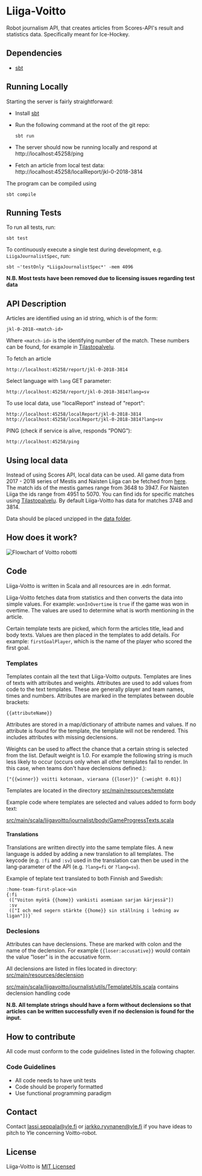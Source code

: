 # Liiga-Voitto

Robot journalism API, that creates articles from Scores-API's result and statistics data. Specifically meant for Ice-Hockey.

## Dependencies
- [sbt](https://www.scala-sbt.org/)

## Running Locally

Starting the server is fairly straightforward:

- Install [sbt](https://www.scala-sbt.org/)

- Run the following command at the root of the git repo:

    `sbt run`
    
- The server should now be running locally and respond at http://localhost:45258/ping

- Fetch an article from local test data: http://localhost:45258/localReport/jkl-0-2018-3814

The program can be compiled using

    sbt compile

## Running Tests

To run all tests, run:

    sbt test

To continuously execute a single test during development, e.g. `LiigaJournalistSpec`, run:

    sbt ~'testOnly *LiigaJournalistSpec*' -mem 4096

**N.B. Most tests have been removed due to licensing issues regarding test data**

## API Description

Articles are identified using an id string, which is of the form:

    jkl-0-2018-<match-id>
    
Where `<match-id>` is the identifying number of the match. These numbers can be found, for example in [Tilastopalvelu](http://www.tilastopalvelu.fi/ih/beta/tilastointi/index.php/etsi#sarjat-ja-tilastot).

To fetch an article 

    http://localhost:45258/report/jkl-0-2018-3814

Select language with `lang` GET parameter:

    http://localhost:45258/report/jkl-0-2018-3814?lang=sv
    
To use local data, use "localReport" instead of "report":

    http://localhost:45258/localReport/jkl-0-2018-3814
    http://localhost:45258/localReport/jkl-0-2018-3814?lang=sv
    
PING (check if service is alive, responds ”PONG”):
    
    http://localhost:45258/ping

## Using local data

Instead of using Scores API, local data can be used. All game data from 2017 - 2018 series of Mestis and Naisten Liiga can be fetched from [here](https://static.cdn.yle.fi/10m/voitto/data_v1.zip). The match ids of the mestis games range from 3648 to 3947. For Naisten Liiga the ids range from 4951 to 5070. You can find ids for specific matches using [Tilastopalvelu](http://www.tilastopalvelu.fi/ih/beta/tilastointi/index.php/etsi#sarjat-ja-tilastot). By default Liiga-Voitto has data for matches 3748 and 3814.

Data should be placed unzipped in the [data folder](data/).

## How does it work?

![Flowchart of Voitto robotti](doc/Voitto-diagram.png?raw=true "Voitto flowchart")

## Code

Liiga-Voitto is written in Scala and all resources are in .edn format. 

Liiga-Voitto fetches data from statistics and then converts the data into simple values. For example: `wonInOvertime` is `true` if the game was won in overtime. The values are used to determine what is worth mentioning in the article. 

Certain template texts are picked, which form the articles title, lead and body texts. Values are then placed in the templates to add details. For example: `firstGoalPlayer`, which is the name of the player who scored the first goal. 

### Templates

Templates contain all the text that Liiga-Voitto outputs. Templates are lines of texts with attributes and weights. Attributes are used to add values from code to the text templates. These are generally player and team names, times and numbers. Attributes are marked in the templates between double brackets:

`{{attributeName}}`

Attributes are stored in a map/dictionary of attribute names and values. If no attribute is found for the template, the template will not be rendered. This includes attributes with missing declensions.

Weights can be used to affect the chance that a certain string is selected from the list. Default weight is 1.0. For example the following string is much less likely to occur (occurs only when all other templates fail to render. In this case, when teams don't have declensions defined.):

`["{{winner}} voitti kotonaan, vieraana {{loser}}" {:weight 0.01}]`

Templates are located in the directory [src/main/resources/template](src/main/resources/template)

Example code where templates are selected and values added to form body text:  

[src/main/scala/liigavoitto/journalist/body/GameProgressTexts.scala](src/main/scala/liigavoitto/journalist/body/GameProgressTexts.scala)

#### Translations
Translations are written directly into the same template files. A new language is added by adding a new translation to all templates. The keycode (e.g. `:fi` and `:sv`) used in the translation can then be used in the lang-parameter of the API (e.g. `?lang=fi` or `?lang=sv`). 

Example of teplate text translated to both Finnish and Swedish:

```edn
:home-team-first-place-win
{:fi
 (["Voiton myötä {{home}} vankisti asemiaan sarjan kärjessä"])
 :sv
 (["I och med segern stärkte {{home}} sin ställning i ledning av ligan"])}`
```
### Declesions

Attributes can have declensions. These are marked with colon and the name of the declension.
For example `{{loser:accusative}}` would contain the value ”loser” is in the accusative form. 

All declensions are listed in files located in directory: [src/main/resources/declension](src/main/resources/declension) 

[src/main/scala/liigavoitto/journalist/utils/TemplateUtils.scala](src/main/scala/liigavoitto/journalist/utils/TemplateUtils.scala) contains declension handling code

**N.B. All template strings should have a form without declensions so that articles can be written successfully even if no declension is found for the input.**

## How to contribute

All code must conform to the code guidelines listed in the following chapter.

### Code Guidelines

- All code needs to have unit tests
- Code should be properly formatted
- Use functional programming paradigm

## Contact

Contact lassi.seppala@yle.fi or jarkko.ryynanen@yle.fi if you have ideas to pitch to Yle concerning Voitto-robot.

## License

Liiga-Voitto is [MIT Licensed](LICENSE)

